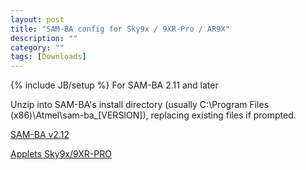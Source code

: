 ```yaml
---
layout: post
title: "SAM-BA config for Sky9x / 9XR-Pro / AR9X"
description: ""
category: ""
tags: [Downloads]
---
```

{% include JB/setup %}
For SAM-BA 2.11 and later

Unzip into SAM-BA's install directory (usually C:\Program Files (x86)\Atmel\sam-ba_[VERSION]\), replacing existing files if prompted.

[SAM-BA v2.12](http://jenkins.open-tx.org/tools/sam-ba_2.12.exe)

[Applets Sky9x/9XR-PRO](http://jenkins.open-tx.org/tools/SAM-BA_applets_sky9x_9XRPro_AR9X.zip)
